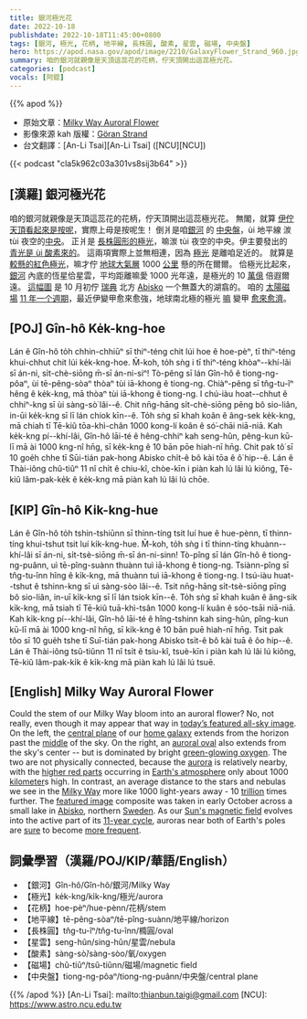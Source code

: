 ```yaml
---
title: 銀河極光花
date: 2022-10-18
publishdate: 2022-10-18T11:45:00+0800
tags: [銀河, 極光, 花柄, 地平線, 長株圓, 酸素, 星雲, 磁場, 中央盤]
hero: https://apod.nasa.gov/apod/image/2210/GalaxyFlower_Strand_960.jpg
summary: 咱的銀河就親像是天頂這蕊花的花柄，佇天頂開出這蕊極光花。
categories: [podcast]
vocals: [阿錕]
---
```


{{% apod %}}

- 原始文章：[Milky Way Auroral Flower](https://apod.nasa.gov/apod/ap221018.html)
- 影像來源 kah 版權：[Göran Strand](https://astrofotografen.se/)
- 台文翻譯：[An-Li Tsai][An-Li Tsai] ([NCU][NCU])

{{< podcast "cla5k962c03a301vs8sij3b64" >}}

## [漢羅] 銀河極光花
咱的銀河就親像是天頂這蕊花的花柄，佇天頂開出這蕊極光花。
無閣，就算 [伊佇天頂看起來是按呢][today’s featured all-sky image]，實際上毋是按呢生！
倒爿是咱[銀河][home galaxy] 的 [中央盤][central plane]，ùi 地平線 湠 tùi 夜空的[中央][middle]。
正爿是 [長株圓形的極光][auroral oval]，嘛湠 tùi 夜空的中央。伊主要發出的 [青光是 ùi 酸素來的][green-glowing oxygen]。
這兩項實際上並無相連，因為 [極光][aurora] 是離咱足近的。
就算是 [較懸的紅色極光][higher red parts t]，嘛才佇 [地球大氣層][Earth's atmosphere] 1000 [公里][kilometer] 懸的所在爾爾。
佮極光比起來，[銀河][Milky Way] 內底的恆星佮星雲，平均距離嘛愛 1000 光年遠，是極光的 10 [萬億][trillion] 倍遐爾遠。
[這幅圖][featured image] 是 10 月初佇 [瑞典][Sweden] 北方 [Abisko][Abisko] 一个無蓋大的湖翕的。
咱的 [太陽磁場][Sun's magnetic field] [11 年一个週期][11-year cycle]，最近伊變甲愈來愈強，地球南北極的極光 [嘛][sure] 變甲 [愈來愈濟][more frequent]。

## [POJ] Gîn-hô Ke̍k-kng-hoe
Lán ê Gîn-hô to̍h chhin-chhiūⁿ sī thiⁿ-téng chit lúi hoe ê hoe-pèⁿ, tī thiⁿ-téng khui-chhut chit lúi ke̍k-kng-hoe.
M̄-koh, to̍h sǹg i tī thiⁿ-téng khòaⁿ--khí-lâi sī án-ni, si̍t-chè-siōng m̄-sī án-ni-siⁿ!
Tò-pêng sī lán Gîn-hô ê tiong-ng-pôaⁿ, ùi tē-pêng-sòaⁿ thòaⁿ tùi iā-khong ê tiong-ng.
Chiàⁿ-pêng sī tn̂g-tu-îⁿ hêng ê ke̍k-kng, mā thòaⁿ tùi iā-khong ê tiong-ng.
I chú-iàu hoat--chhut ê chhiⁿ-kng sī ùi sàng-sò͘ lâi--ê.
Chit nn̄g-hāng si̍t-chè-siōng pēng bô sio-liân, in-ūi ke̍k-kng sī lī lán chiok kīn--ê.
To̍h sǹg sī khah koân ê âng-sek ke̍k-kng, mā chiah tī Tē-kiû tōa-khì-chân 1000 kong-lí koân ê só͘-chāi niā-niā.
Kah ke̍k-kng pí--khí-lâi, Gîn-hô lāi-té ê hêng-chhiⁿ kah seng-hûn, pêng-kun kū-lī mā ài 1000 kng-nî hn̄g, sī ke̍k-kng ê 10 bān pōe hiah-nī hn̄g.
Chit pak tô͘ sī 10 goe̍h chhe tī Sūi-tián pak-hong Abisko chi̍t-ê bô kài tōa ê ô͘ hip--ê.
Lán ê Thài-iông chû-tiûⁿ 11 nî chi̍t ê chiu-kî, chòe-kīn i piàn kah lú lâi lú kiông, Tē-kiû lâm-pak-ke̍k ê ke̍k-kng mā piàn kah lú lâi lú chōe.


## [KIP] Gîn-hô Ki̍k-kng-hue
Lán ê Gîn-hô to̍h tshin-tshiūnn sī thinn-tíng tsit luí hue ê hue-pènn, tī thinn-tíng khui-tshut tsit luí ki̍k-kng-hue.
M̄-koh, to̍h sǹg i tī thinn-tíng khuànn--khí-lâi sī án-ni, si̍t-tsè-siōng m̄-sī án-ni-sinn!
Tò-pîng sī lán Gîn-hô ê tiong-ng-puânn, uì tē-pîng-suànn thuànn tuì iā-khong ê tiong-ng.
Tsiànn-pîng sī tn̂g-tu-înn hîng ê ki̍k-kng, mā thuànn tuì iā-khong ê tiong-ng.
I tsú-iàu huat--tshut ê tshinn-kng sī uì sàng-sòo lâi--ê.
Tsit nn̄g-hāng si̍t-tsè-siōng pīng bô sio-liân, in-uī ki̍k-kng sī lī lán tsiok kīn--ê.
To̍h sǹg sī khah kuân ê âng-sik ki̍k-kng, mā tsiah tī Tē-kiû tuā-khì-tsân 1000 kong-lí kuân ê sóo-tsāi niā-niā.
Kah ki̍k-kng pí--khí-lâi, Gîn-hô lāi-té ê hîng-tshinn kah sing-hûn, pîng-kun kū-lī mā ài 1000 kng-nî hn̄g, sī ki̍k-kng ê 10 bān puē hiah-nī hn̄g.
Tsit pak tôo sī 10 gue̍h tshe tī Suī-tián pak-hong Abisko tsi̍t-ê bô kài tuā ê ôo hip--ê.
Lán ê Thài-iông tsû-tiûnn 11 nî tsi̍t ê tsiu-kî, tsuè-kīn i piàn kah lú lâi lú kiông, Tē-kiû lâm-pak-ki̍k ê ki̍k-kng mā piàn kah lú lâi lú tsuē.

## [English] Milky Way Auroral Flower
Could the stem of our Milky Way bloom into an auroral flower?
No, not really, even though it may appear that way in [today’s featured all-sky image][today’s featured all-sky image].
On the left, the [central plane][central plane] of our [home galaxy][home galaxy] extends from the horizon past the [middle][middle] of the sky.
On the right, an [auroral oval][auroral oval] also extends from the sky's center -- but is dominated by bright [green-glowing oxygen][green-glowing oxygen].
The two are not physically connected, because the [aurora][aurora] is relatively nearby, with the [higher red parts][higher red parts e] occurring in [Earth's atmosphere][Earth's atmosphere] only about 1000 [kilometer][kilometer]s high.
In contrast, an average distance to the stars and nebulas we see in the [Milky Way][Milky Way] more like 1000 light-years away - 10 [trillion][trillion] times further.
The [featured image][featured image] composite was taken in early October across a small lake in [Abisko][Abisko], northern [Sweden][Sweden].
As our [Sun's magnetic field][Sun's magnetic field] evolves into the active part of its [11-year cycle][11-year cycle], auroras near both of Earth's poles are [sure][sure] to become [more frequent][more frequent].


## 詞彙學習（漢羅/POJ/KIP/華語/English）
- 【銀河】Gîn-hô/Gîn-hô/銀河/Milky Way
- 【極光】ke̍k-kng/ki̍k-kng/極光/aurora
- 【花柄】hoe-pèⁿ/hue-pènn/花柄/stem
- 【地平線】tē-pêng-sòaⁿ/tē-pîng-suànn/地平線/horizon
- 【長株圓】tn̂g-tu-îⁿ/tn̂g-tu-înn/橢圓/oval
- 【星雲】seng-hûn/sing-hûn/星雲/nebula
- 【酸素】sàng-sò͘/sàng-sòo/氧/oxygen
- 【磁場】chû-tiûⁿ/tsû-tiûnn/磁場/magnetic field
- 【中央盤】tiong-ng-pôaⁿ/tiong-ng-puânn/中央盤/central plane



{{% /apod %}}
[An-Li Tsai]: mailto:thianbun.taigi@gmail.com
[NCU]: https://www.astro.ncu.edu.tw

[copyright]: https://apod.nasa.gov/apod/fap/lib/about_apod.html#srapply
[License]: https://creativecommons.org/licenses/by/2.0/


[today’s featured all-sky image]:https://www.instagram.com/p/CjVdGd7t3bl/
[central plane]:https://apod.nasa.gov/apod/ap070930.html
[home galaxy]:https://apod.nasa.gov/apod/ap080606.html
[middle]:https://en.wikipedia.org/wiki/Zenith
[auroral oval]:https://science.nasa.gov/science-news/science-at-nasa/plasma_plume/bullet2
[green-glowing oxygen]:https://nordnorge.com/content/uploads/2020/09/Figures-low-res-10-1024x557.jpg
[aurora]:https://spaceplace.nasa.gov/aurora/en/
[higher red parts e]:https://apod.nasa.gov/apod/ap220404.html
[higher red parts t]:https://apod.tw/daily/20220404/
[Earth's atmosphere]:https://spaceplace.nasa.gov/atmosphere/en/
[kilometer]:https://exactlyhowlong.com/how-long-is-a-kilometer-and-why/
[Milky Way]:https://www.amnh.org/explore/ology/astronomy/the-milky-way-galaxy2
[trillion]:https://i2-prod.mirror.co.uk/incoming/article27598932.ece/ALTERNATES/n615/1_SWNS_SURPRISED_DOG_008.jpg
[featured image]:https://www.instagram.com/p/CjVdGd7t3bl/
[Abisko]:https://youtu.be/mWH-tsRoKMg
[Sweden]:https://en.wikipedia.org/wiki/Sweden
[Sun's magnetic field]:https://www.nasa.gov/feature/goddard/2016/understanding-the-magnetic-sun
[11-year cycle]:https://en.wikipedia.org/wiki/Solar_cycle
[sure]:https://apod.nasa.gov/apod/ap201109.html
[more frequent]:https://en.wikipedia.org/wiki/Solar_cycle_25#/media/File:Solar_Cycle_25_prediction_and_progression.png
